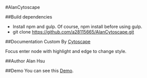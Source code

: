 #AlanCytoscape

##Build dependencies
* Install npm and gulp. Of course, npm install before using gulp.
* git clone https://github.com/a28115665/AlanCytoscape.git

##Documentation
Custom By [Cytoscape](https://github.com/cytoscape/cytoscape.js)

Focus enter node with highlight and edge to change style.

##Author
Alan Hsu

##Demo
You can see this [Demo](http://a28115665.github.io/AlanCytoscape).  


